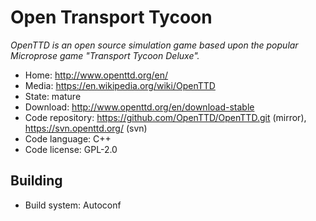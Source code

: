 # Open Transport Tycoon

_OpenTTD is an open source simulation game based upon the popular Microprose game "Transport Tycoon Deluxe"._

- Home: http://www.openttd.org/en/
- Media: https://en.wikipedia.org/wiki/OpenTTD
- State: mature
- Download: http://www.openttd.org/en/download-stable
- Code repository: https://github.com/OpenTTD/OpenTTD.git (mirror), https://svn.openttd.org/ (svn)
- Code language: C++
- Code license: GPL-2.0

## Building

- Build system: Autoconf